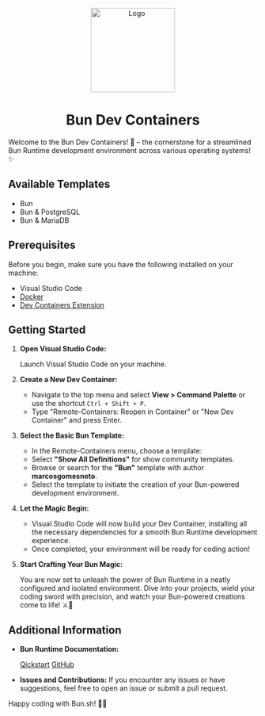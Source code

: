 <p align="center">
  <a href="https://bun.sh"><img src="https://user-images.githubusercontent.com/709451/182802334-d9c42afe-f35d-4a7b-86ea-9985f73f20c3.png" alt="Logo" height=170></a>
</p>
<h1 align="center">Bun Dev Containers</h1>

Welcome to the Bun Dev Containers! 🚀 – the cornerstone for a streamlined Bun Runtime development environment across various operating systems! ✨

## Available Templates

- Bun
- Bun & PostgreSQL
- Bun & MariaDB

## Prerequisites

Before you begin, make sure you have the following installed on your machine:

- Visual Studio Code
- [Docker](https://www.docker.com/)
- [Dev Containers Extension](https://marketplace.visualstudio.com/items?itemName=ms-vscode-remote.remote-containers)

## Getting Started

1. **Open Visual Studio Code:**
    
    Launch Visual Studio Code on your machine.
    
2. **Create a New Dev Container:**
    
    - Navigate to the top menu and select **View > Command Palette** or use the shortcut `Ctrl + Shift + P`.
    - Type "Remote-Containers: Reopen in Container" or "New Dev Container" and press Enter.
3. **Select the Basic Bun Template:**
    
    - In the Remote-Containers menu, choose a template:
    - Select **"Show All Definitions"** for show community templates.
    - Browse or search for the **"Bun"** template with author **marcosgomesneto**.
    - Select the template to initiate the creation of your Bun-powered development environment.
4. **Let the Magic Begin:**
    
    - Visual Studio Code will now build your Dev Container, installing all the necessary dependencies for a smooth Bun Runtime development experience.
    - Once completed, your environment will be ready for coding action!
5. **Start Crafting Your Bun Magic:**
    
    You are now set to unleash the power of Bun Runtime in a neatly configured and isolated environment. Dive into your projects, wield your coding sword with precision, and watch your Bun-powered creations come to life! ⚔️🚀

## Additional Information

- **Bun Runtime Documentation:**

  [Qickstart](https://bun.sh/docs/quickstart)
  [GitHub](https://github.com/oven-sh/bun)

- **Issues and Contributions:**
  If you encounter any issues or have suggestions, feel free to open an issue or submit a pull request.

Happy coding with Bun.sh! 🍔✨
